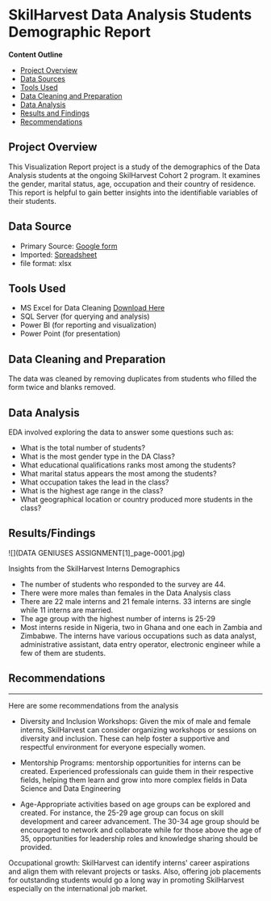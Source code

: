 # SkilHarvest Data Analysis Students Demographic Report

**Content Outline**
- [Project Overview](Project-Overview)
- [Data Sources](Data-Sources)
- [Tools Used](Tools-Used)
- [Data Cleaning and Preparation](Data-Cleaning-and-Preparation)
- [Data Analysis](Data-Analysis)
- [Results and Findings](Results-/-Findings)
- [Recommendations](Recommendations)

## Project Overview
This Visualization Report project is a study of the demographics of the Data Analysis students at the ongoing SkilHarvest Cohort 2 program. It examines the gender, marital status, age, occupation and their country of residence. This report is helpful to gain better insights into the identifiable variables of their students.

## Data Source
- Primary Source: [Google form](https://bit.ly/SkilHarvestClassData)
- Imported: [Spreadsheet]()
- file format: xlsx


## Tools Used
- MS Excel for Data Cleaning [Download Here](https://www.microsoft.com)
- SQL Server (for querying and analysis)
- Power BI (for reporting and visualization)
- Power Point (for presentation)

## Data Cleaning and Preparation

The data was cleaned by removing duplicates from students who filled the form twice and blanks removed.


## Data Analysis
  EDA involved exploring the data to answer some questions such as:
  - What is the total number of students?
  - What is the most gender type in the DA Class?
  - What educational qualifications ranks most among the students?
  - What marital status appears the most among the students?
  - What occupation takes the lead in the class?
  - What is the highest age range in the class?
  - What geographical location or country produced more students in the class?


## Results/Findings

![](DATA GENIUSES ASSIGNMENT[1]_page-0001.jpg)

Insights from the SkilHarvest Interns Demographics

- The number of students who responded to the survey are 44.
- There were more males than females in the Data Analysis class
- There are 22 male interns and 21 female interns. 33 interns are single while 11 interns are married.
- The age group with the highest number of interns is 25-29
- Most interns reside in Nigeria, two in Ghana and one each in Zambia and Zimbabwe.
The interns have various occupations such as data analyst, administrative assistant, data entry operator, electronic engineer while a few of them are students.

## Recommendations
---
Here are some recommendations from the analysis

- Diversity and Inclusion Workshops: Given the mix of male and female interns, SkilHarvest can consider organizing workshops or sessions on diversity and inclusion. These can help foster a supportive and respectful environment for everyone especially women.

- Mentorship Programs: mentorship opportunities for interns can be created. Experienced professionals can guide them in their respective fields, helping them learn and grow into more complex fields in Data Science and Data Engineering

- Age-Appropriate activities based on age groups can be explored and created. For instance, the 25-29 age group can focus on skill development and career advancement. The 30-34 age group should be encouraged to network and collaborate while for those above the age of 35, opportunities for leadership roles and knowledge sharing should be provided.

Occupational growth: SkilHarvest can identify interns' career aspirations and align them with relevant projects or tasks. Also, offering job placements for outstanding students would go a long way in promoting SkilHarvest especially on the international job market.

